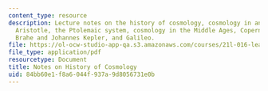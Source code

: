 ```yaml
---
content_type: resource
description: Lecture notes on the history of cosmology, cosmology in ancient Greece,
  Aristotle, the Ptolemaic system, cosmology in the Middle Ages, Copernicus, Tycho
  Brahe and Johannes Kepler, and Galileo.
file: https://ol-ocw-studio-app-qa.s3.amazonaws.com/courses/21l-016-learning-from-the-past-drama-science-performance-spring-2009/84bb60e1f8a6044f937a9d8056731e0b_MIT21L_016s09_read01_baker_astronomy.pdf
file_type: application/pdf
resourcetype: Document
title: Notes on History of Cosmology
uid: 84bb60e1-f8a6-044f-937a-9d8056731e0b
---
```

